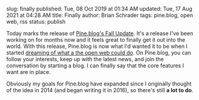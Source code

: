 slug: finally
published: Tue, 08 Oct 2019 at 01:34 AM
updated: Tue, 17 Aug 2021 at 04:28 AM
title: Finally
author: Brian Schrader
tags: pine.blog, open web, rss
status: publish

Today marks the release of [Pine.blog's Fall Update][p]. It's a release I've been working on for months now and it feels great to finally get it out into the world. With this release, Pine.blog is now what I'd wanted it to be when I started [dreaming of what a the open web could do][1]. On Pine.blog, you can follow your interests, keep up with the latest news, and join the conversation by starting a blog. I can finally say that the core features I want are in place.

Obviously my goals for Pine.blog have expanded since I originally thought of the idea in 2014 (and began writing it in 2016), so there's still **a lot to do**.


[p]: https://blog.pine.blog/2019/10/fall-2019-update-hosted-blogs/
[1]: /archive/a-vision-of-the-open-web/
[pb]: //pine.blog
